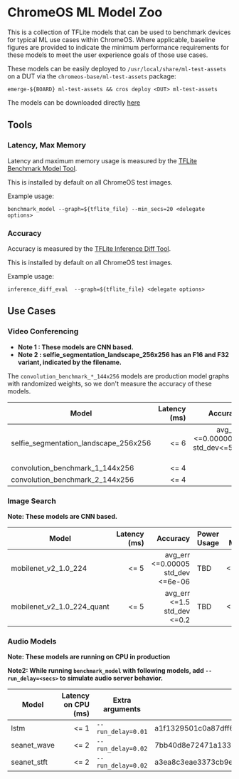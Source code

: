 # ChromeOS ML Model Zoo

This is a collection of TFLite models that can be used to benchmark devices
for typical ML use cases within ChromeOS. Where applicable, baseline figures
are provided to indicate the minimum performance requirements for these models
to meet the user experience goals of those use cases.

These models can be easily deployed to `/usr/local/share/ml-test-assets` on a
DUT via the `chromeos-base/ml-test-assets` package:

`emerge-${BOARD} ml-test-assets && cros deploy <DUT> ml-test-assets`

The models can be downloaded directly [here](https://commondatastorage.googleapis.com/chromeos-localmirror/distfiles/ml-test-assets-0.0.5.tar.xz)

## Tools

### Latency, Max Memory

Latency and maximum memory usage is measured by the
[TFLite Benchmark Model Tool](https://github.com/tensorflow/tensorflow/tree/master/tensorflow/lite/tools/benchmark).

This is installed by default on all ChromeOS test images.

Example usage:

`benchmark_model --graph=${tflite_file} --min_secs=20 <delegate options>`

### Accuracy

Accuracy is measured by the
[TFLite Inference Diff Tool](https://github.com/tensorflow/tensorflow/tree/master/tensorflow/lite/tools/evaluation/tasks/inference_diff).

This is installed by default on all ChromeOS test images.

Example usage:

`inference_diff_eval  --graph=${tflite_file} <delegate options>`

## Use Cases

### Video Conferencing

* **Note 1 : These models are CNN based.**
* **Note 2 : selfie_segmentation_landscape_256x256 has an F16 and F32 variant, indicated by the filename.**

The `convolution_benchmark_*_144x256` models are production model graphs with
randomized weights, so we don't measure the accuracy of these models.

| Model                                     | Latency (ms)  | Accuracy                                    | Power Usage | Max Memory |
|-------------------------------------------|--------------:|--------------------------------------------:|-------------|------------|
| selfie_segmentation_landscape_256x256     |          <= 6 | avg_err <=0.0000003<br/> std_dev<=5e-06     |         TBD |    <=100MB |
| convolution_benchmark_1_144x256           |          <= 4 | -                                           |         TBD |    <=100MB |
| convolution_benchmark_2_144x256           |          <= 4 | -                                           |         TBD |    <=100MB |

### Image Search

**Note: These models are CNN based.**

| Model                      | Latency (ms)  | Accuracy                               | Power Usage | Max Memory |
|----------------------------|--------------:|---------------------------------------:|-------------|------------|
| mobilenet_v2_1.0_224       |          <= 5 | avg_err <=0.00005<br/>std_dev <=6e-06  |         TBD |    <=150MB |
| mobilenet_v2_1.0_224_quant |          <= 5 | avg_err <=1.5<br/>std_dev <=0.2        |         TBD |    <=150MB |

### Audio Models

**Note: These models are running on CPU in production**

**Note2: While running `benchmark_model` with following models,
add `--run_delay=<secs>` to simulate audio server behavior.**

| Model       | Latency on CPU (ms) | Extra arguments    | sha256                                                           |
|-------------|--------------------:|--------------------| ---------------------------------------------------------------- |
| lstm        |                <= 1 | `--run_delay=0.01` | a1f1329501c0a87dff6a20d3b330cb73e85ccc23a5c36880c81476e2fb338fd2 |
| seanet_wave |                <= 2 | `--run_delay=0.02` | 7bb40d8e72471a13324491777e03207646f1641942d373d40478d237e87d032d |
| seanet_stft |                <= 2 | `--run_delay=0.02` | a3ea8c3eae3373cb9ef4ac46d22ad5a254aa2e40d764a8f6dbee218be27f9b31 |

